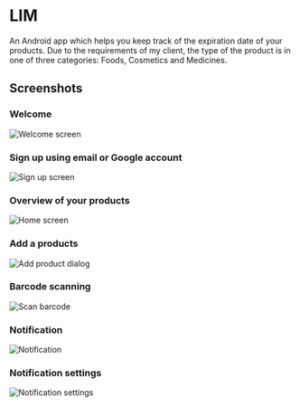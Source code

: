 
# LIM

An Android app which helps you keep track of the expiration date of your products.
Due to the requirements of my client, the type of the product is in one of
three categories: Foods, Cosmetics and Medicines.


## Screenshots
### Welcome
![Welcome screen](https://i.imgur.com/CPmdmUB.png)
### Sign up using email or Google account
![Sign up screen](https://i.imgur.com/UHXsIj7.png)
### Overview of your products
![Home screen](https://i.imgur.com/IPCJwwO.png)
### Add a products
![Add product dialog](https://i.imgur.com/CDl97A3.png)
### Barcode scanning
![Scan barcode](https://i.imgur.com/zVVWawj.png)
### Notification
![Notification](https://i.imgur.com/d7qRCoG.png)
### Notification settings
![Notification settings](https://i.imgur.com/WAVy5Uj.png)

  